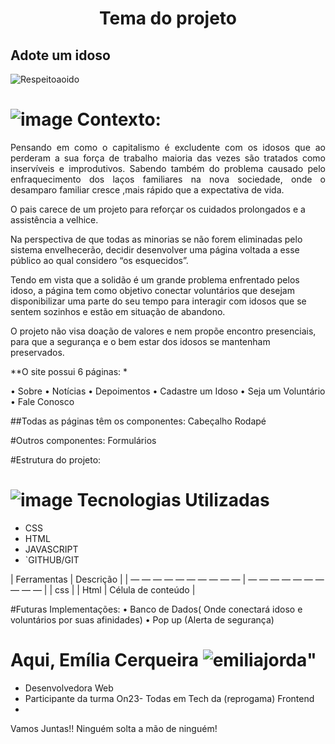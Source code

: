 <h1 align="center">Tema do projeto </h1>

<h2>Adote um idoso</h2>


![Respeitoaoido ](https://github.com/ejscerqueira/final-/assets/61998637/88c68886-e8e2-4c46-b7c2-738c9fef1ffd)


# ![image](https://github.com/ejscerqueira/final-/assets/61998637/69b77b2d-6079-426a-98aa-710ef7ca7ca9) Contexto: 
<p align="justify">Pensando em como o capitalismo é excludente com os idosos que ao perderam a sua força de trabalho maioria das vezes são tratados como inservíveis e improdutivos.
Sabendo também do problema causado pelo enfraquecimento dos laços familiares na nova sociedade, onde o desamparo familiar cresce ,mais rápido que a expectativa de vida.<p>
<p>O pais carece de um projeto para reforçar os cuidados prolongados e a assistência a velhice.</p>
<p>Na perspectiva de que todas as minorias se não forem eliminadas pelo sistema envelhecerão, decidir desenvolver uma página voltada a esse público ao qual considero “os esquecidos”.</p>
<p>Tendo em vista que a solidão é um grande problema enfrentado pelos idoso, a página tem como objetivo conectar voluntários que desejam disponibilizar uma parte do seu tempo para interagir com idosos que se sentem sozinhos e estão em situação de abandono.</p>
O projeto não visa doação de valores e nem propõe encontro presenciais, para que a segurança e o bem estar dos idosos se mantenham preservados.

**O site possui 6 páginas: *

•	Sobre
•	Notícias
•	Depoimentos
•	Cadastre um Idoso
•	Seja um Voluntário 
•	Fale Conosco

##Todas as páginas têm os componentes:
Cabeçalho 
Rodapé



#Outros componentes:
Formulários

#Estrutura do projeto:


# ![image](https://github.com/ejscerqueira/final-/assets/61998637/f761f362-ffac-4bfb-b654-90b76c2994ce) Tecnologias Utilizadas

- CSS
- HTML
- JAVASCRIPT	
- `GITHUB/GIT

| Ferramentas | Descrição |
| — — — — — — — — — — | — — — — — — — — — — |
| css |
| Html | Célula de conteúdo |






#Futuras Implementações:
•	Banco de Dados( Onde conectará idoso e voluntários por suas afinidades)
•	Pop up (Alerta de segurança)


# Aqui, Emília Cerqueira ![emiliajorda](https://github.com/ejscerqueira/final-/assets/61998637/3d747dd3-aa67-48b4-92fa-d23aa4506961)"

-	Desenvolvedora Web
-	Participante da turma On23- Todas em Tech da (reprogama) Frontend
-	
Vamos Juntas!! Ninguém solta a mão de ninguém!


















